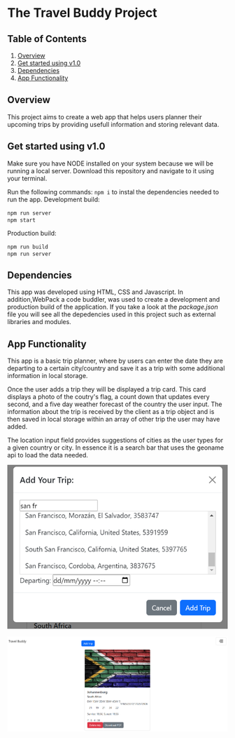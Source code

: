 # The Travel Buddy Project
## Table of Contents
1. [Overview](#overview)
2. [Get started using v1.0](#get-started)
3. [Dependencies](#)
4. [App Functionality](#)




## Overview
This project aims to create a web app that helps users planner their upcoming trips by providing usefull information and storing relevant data. 

## Get started using v1.0
Make sure you have NODE installed on your system because we will be running a local server. 
Download this repository and navigate to it using your terminal.

Run the following commands:
`npm i` to instal the dependencies needed to run the app.
Development build:
```
npm run server
npm start
```
Production build:
```
npm run build
npm run server
```


## Dependencies
This app was developed using HTML, CSS and Javascript. In addition,WebPack a code buddler, was used to create a development and production build of the application.
If you take a look at the _package.json_ file you will see all the depedencies used in this project such as external libraries and modules.

## App Functionality
This app is a basic trip planner, where by users can enter the date they are departing to a certain  city/country and save it as a  trip with some additional information in local storage.

Once the user adds a trip they will be displayed a trip card. This card displays a photo of the coutry's flag, a count down that updates every second, and a five day weather forecast of the country the user input. The information about the trip is received by the client as a trip object and is then saved in local storage within an array of other trip the user may have added.

The location input field provides suggestions of cities as the user types for a given country or city. In essence it is a search bar that uses the geoname api to load the data needed.

![Place picker search input field demo](./demo2.png)

![Screenshot of Trip card displaying data from server](./demo.png)